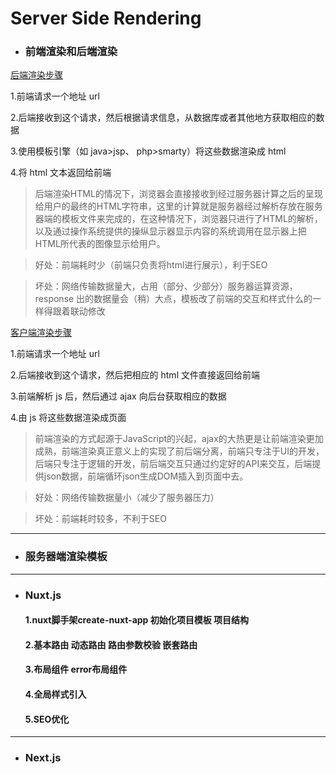 # Server Side Rendering

* ### 前端渲染和后端渲染

[后端渲染步骤](https://ss.csdn.net/p?https://mmbiz.qpic.cn/mmbiz_png/aVp1YC8UV0eQGicogk1hYedJfRuVIXhM9yvUa1mf0zp2Tjv0bIrNP9QuFsb3LpVFtiaHhVeEE0hQibKNW02eEiadvA/640?wx_fmt=png)

1.前端请求一个地址 url

2.后端接收到这个请求，然后根据请求信息，从数据库或者其他地方获取相应的数据

3.使用模板引擎（如 java>jsp、 php>smarty）将这些数据渲染成 html

4.将 html 文本返回给前端
> 后端渲染HTML的情况下，浏览器会直接接收到经过服务器计算之后的呈现给用户的最终的HTML字符串，这里的计算就是服务器经过解析存放在服务器端的模板文件来完成的，在这种情况下，浏览器只进行了HTML的解析，以及通过操作系统提供的操纵显示器显示内容的系统调用在显示器上把HTML所代表的图像显示给用户。

> 好处：前端耗时少（前端只负责将html进行展示），利于SEO

> 坏处：网络传输数据量大，占用（部分、少部分）服务器运算资源，response 出的数据量会（稍）大点，模板改了前端的交互和样式什么的一样得跟着联动修改

[客户端渲染步骤](https://ss.csdn.net/p?https://mmbiz.qpic.cn/mmbiz_png/aVp1YC8UV0eQGicogk1hYedJfRuVIXhM9ic7qOSh4MHR15TfUDmPo7dRmY18kY5adcNqno5xicN9s5SMO7EicJpQYQ/640?wx_fmt=png)

1.前端请求一个地址 url

2.后端接收到这个请求，然后把相应的 html 文件直接返回给前端

3.前端解析 js 后，然后通过 ajax 向后台获取相应的数据

4.由 js 将这些数据渲染成页面

> 前端渲染的方式起源于JavaScript的兴起，ajax的大热更是让前端渲染更加成熟，前端渲染真正意义上的实现了前后端分离，前端只专注于UI的开发，后端只专注于逻辑的开发，前后端交互只通过约定好的API来交互，后端提供json数据，前端循环json生成DOM插入到页面中去。

> 好处：网络传输数据量小（减少了服务器压力）

> 坏处：前端耗时较多，不利于SEO

*****

* ### 服务器端渲染模板

*****

* ### Nuxt.js

  #### 1.nuxt脚手架create-nuxt-app 初始化项目模板 项目结构
  #### 2.基本路由 动态路由 路由参数校验 嵌套路由
  #### 3.布局组件 error布局组件
  #### 4.全局样式引入
  #### 5.SEO优化

*****

* ### Next.js
